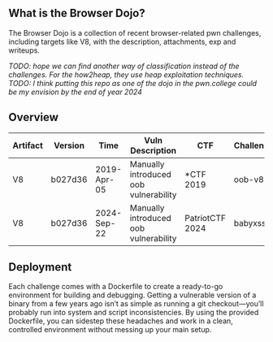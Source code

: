 ## What is the Browser Dojo?

The Browser Dojo is a collection of recent browser-related pwn challenges, including targets like V8, with the description, attachments, exp and writeups.

*TODO: hope we can find another way of classification instead of the challenges. For the how2heap, they use heap exploitation techniques.*
*TODO: I think putting this repo as one of the dojo in the pwn.college could be my envision by the end of year 2024*

## Overview

| Artifact | Version | Time        | Vuln Description                      | CTF        | Challenge |
| -------- | ------- | ----------- | ------------------------------------- | ---------- | --------- |
| V8       | b027d36 | 2019-Apr-05 | Manually introduced oob vulnerability | \*CTF 2019 | oob-v8    |
| V8       | b027d36 | 2024-Sep-22 | Manually introduced oob vulnerability | PatriotCTF 2024 | babyxss |


## Deployment

Each challenge comes with a Dockerfile to create a ready-to-go environment for building and debugging. Getting a vulnerable version of a binary from a few years ago isn’t as simple as running a git checkout—you’ll probably run into system and script inconsistencies. By using the provided Dockerfile, you can sidestep these headaches and work in a clean, controlled environment without messing up your main setup.